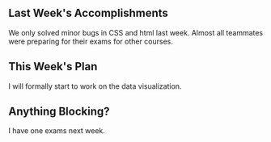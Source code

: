 ## Last Week's Accomplishments

We only solved minor bugs in CSS and html last week. Almost all teammates were preparing for their exams for other courses.
## This Week's Plan

I will formally start to work on the data visualization.

## Anything Blocking?
I have one exams next week.